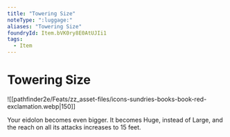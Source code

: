 ```yaml
---
title: "Towering Size"
noteType: ":luggage:"
aliases: "Towering Size"
foundryId: Item.bVK0ry8E0AtUJIi1
tags:
  - Item
---
```


# Towering Size
![[pathfinder2e/Feats/zz_asset-files/icons-sundries-books-book-red-exclamation.webp|150]]

Your eidolon becomes even bigger. It becomes Huge, instead of Large, and the reach on all its attacks increases to 15 feet.
